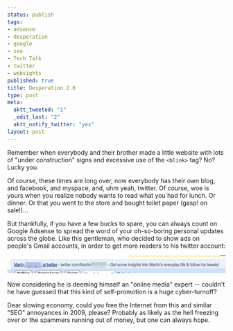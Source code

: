 ```yaml
--- 
status: publish
tags: 
- adsense
- desperation
- google
- seo
- Tech Talk
- twitter
- websights
published: true
title: Desperation 2.0
type: post
meta: 
  aktt_tweeted: "1"
  _edit_last: "2"
  aktt_notify_twitter: "yes"
layout: post
---
```

Remember when everybody and their brother made a little website with lots of "under construction" signs and excessive use of the <code>&lt;blink&gt;</code> tag? No? Lucky you.

Of course, these times are long over, now everybody has their own blog, and facebook, and myspace, and, uhm yeah, twitter. Of course, woe is yours when you realize nobody wants to read what you had for lunch. Or dinner. Or that you went to the store and bought toilet paper (gasp! on sale!)...

But thankfully, if you have a few bucks to spare, you can always count on Google Adsense to spread the word of your oh-so-boring personal updates across the globe. Like this gentleman, who decided to show ads on people's Gmail accounts, in order to get more readers to his twitter account:

<a href="/media/wp/2009/01/google-twitter.jpg"><img src="/media/wp/2009/01/google-twitter-575x41.jpg" alt="Google and Twitter" title="Google and Twitter" width="575" height="41" class="alignnone size-medium wp-image-1893" /></a>

Now considering he is deeming himself an "online media" expert -- couldn't he have guessed that this kind of self-promotion is a huge cyber-turnoff?

Dear slowing economy, could you free the Internet from this and similar "SEO" annoyances in 2009, please? Probably as likely as the hell freezing over or the spammers running out of money, but one can always hope.
